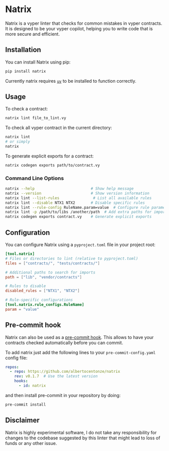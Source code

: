 # Natrix

Natrix is a vyper linter that checks for common mistakes in vyper contracts. It is designed to be your vyper copilot, helping you to write code that is more secure and efficient.

## Installation

You can install Natrix using pip:

```bash
pip install natrix
```

Currently natrix requires [`uv`](https://docs.astral.sh/uv/) to be installed to function correctly.

## Usage

To check a contract:

```bash
natrix lint file_to_lint.vy
```

To check all vyper contract in the current directory:

```bash
natrix lint
# or simply
natrix
```

To generate explicit exports for a contract:

```bash
natrix codegen exports path/to/contract.vy
```

### Command Line Options

```bash
natrix --help                         # Show help message
natrix --version                      # Show version information
natrix lint --list-rules               # List all available rules
natrix lint --disable NTX1 NTX2       # Disable specific rules
natrix lint --rule-config RuleName.param=value  # Configure rule parameters
natrix lint -p /path/to/libs /another/path  # Add extra paths for imports
natrix codegen exports contract.vy    # Generate explicit exports
```

## Configuration

You can configure Natrix using a `pyproject.toml` file in your project root:

```toml
[tool.natrix]
# Files or directories to lint (relative to pyproject.toml)
files = ["contracts/", "tests/contracts/"]

# Additional paths to search for imports
path = ["lib", "vendor/contracts"]

# Rules to disable
disabled_rules = ["NTX1", "NTX2"]

# Rule-specific configurations
[tool.natrix.rule_configs.RuleName]
param = "value"
```

## Pre-commit hook

Natrix can also be used as a [pre-commit hook](https://pre-commit.com/). This allows to have your contracts checked automatically before you can commit.

To add natrix just add the following lines to your `pre-commit-config.yaml` config file:
```yaml
repos:
  - repo: https://github.com/albertocentonze/natrix
    rev: v0.1.7  # Use the latest version
    hooks:
      - id: natrix
```

and then install pre-commit in your repository by doing:
```bash
pre-commit install
```

## Disclaimer

Natrix is highly experimental software, I do not take any responsibility for changes to the codebase suggested by this linter that might lead to loss of funds or any other issue.
